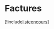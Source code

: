 # Factures

[!include[listeencours](factures.listeencours.autogen.md)]


















































